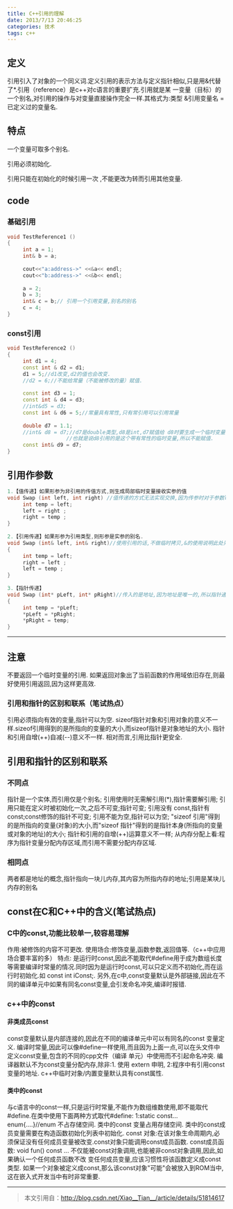 ```yaml
---
title: C++引用的理解
date: 2013/7/13 20:46:25
categories: 技术
tags: c++
---
```


## 定义
引用引入了对象的一个同义词.定义引用的表示方法与定义指针相似,只是用&代替了*.引用（reference）是c++对c语言的重要扩充.引用就是某
一变量（目标）的一个别名,对引用的操作与对变量直接操作完全一样.其格式为:类型 &引用变量名 = 已定义过的变量名.


## 特点
一个变量可取多个别名.

引用必须初始化.

引用只能在初始化的时候引用一次 ,不能更改为转而引用其他变量.



## code
### 基础引用

```c++
void TestReference1 ()  
{  
     int a = 1;  
     int& b = a;  
  
     cout<<"a:address->" <<&a<< endl;  
     cout<<"b:address->" <<&b<< endl;  
  
     a = 2;  
     b = 3;  
     int& c = b;// 引用一个引用变量,别名的别名  
     c = 4;  
}
```

### const引用

```c++
void TestReference2 ()  
{  
     int d1 = 4;  
     const int & d2 = d1;  
     d1 = 5;//d1改变,d2的值也会改变.  
     //d2 = 6;//不能给常量（不能被修改的量）赋值.  
  
     const int d3 = 1;  
     const int & d4 = d3;  
     //int&d5 = d3;  
     const int & d6 = 5;//常量具有常性,只有常引用可以引用常量  
  
     double d7 = 1.1;  
     //int& d8 = d7;//d7是double类型,d8是int,d7赋值给 d8时要生成一个临时变量  
                   //也就是说d8引用的是这个带有常性的临时变量,所以不能赋值.  
     const int& d9 = d7;  
}  
```



## 引用作参数
```c++
1.【值传递】如果形参为非引用的传值方式,则生成局部临时变量接收实参的值  
void Swap (int left, int right) //值传递的方式无法实现交换,因为传参时对于参数left和right拷贝一临时副本,交换的是副本值,因为其是临时变量函数退出,变量销 {                                //毁,并不会影响外部left和right的值.  
     int temp = left;  
     left = right ;  
     right = temp ;  
}  
  
2.【引用传递】如果形参为引用类型,则形参是实参的别名.  
void Swap (int& left, int& right)//使用引用的话,不做临时拷贝,&的使用说明此处只是原参数的另一个名字而已,所以修改时直接在原参数的基础上修改变量值.  
{  
     int temp = left;  
     right = left ;  
     left = temp ;  
}  
  
3.【指针传递】  
void Swap (int* pLeft, int* pRight)//传入的是地址,因为地址是唯一的,所以指针通过地址的访问进而可修改其内容.  
{  
     int temp = *pLeft;  
     *pLeft = *pRight;  
     *pRight = temp;  
}  
```

***

## 注意
不要返回一个临时变量的引用.
如果返回对象出了当前函数的作用域依旧存在,则最好使用引用返回,因为这样更高效.

### 引用和指针的区别和联系（笔试热点）
引用必须指向有效的变量,指针可以为空.
sizeof指针对象和引用对象的意义不一样.sizeof引用得到的是所指向的变量的大小,而sizeof指针是对象地址的大小.
指针和引用自增(++)自减(--)意义不一样.
相对而言,引用比指针更安全.



## 引用和指针的区别和联系
### 不同点
指针是一个实体,而引用仅是个别名;
引用使用时无需解引用(*),指针需要解引用;
引用只能在定义时被初始化一次,之后不可变;指针可变;
引用没有 const,指针有 const;const修饰的指针不可变;
引用不能为空,指针可以为空;
"sizeof 引用"得到的是所指向的变量(对象)的大小,而"sizeof 指针"得到的是指针本身(所指向的变量或对象的地址)的大小;
指针和引用的自增(++)运算意义不一样;
从内存分配上看:程序为指针变量分配内存区域,而引用不需要分配内存区域.

### 相同点
两者都是地址的概念,指针指向一块儿内存,其内容为所指内存的地址;引用是某块儿内存的别名



## const在C和C++中的含义(笔试热点)
### C中的const,功能比较单一,较容易理解
作用:被修饰的内容不可更改.
使用场合:修饰变量,函数参数,返回值等.（c++中应用场合要丰富的多）
特点: 是运行时const,因此不能取代#define用于成为数组长度等需要编译时常量的情况.同时因为是运行时const,可以只定义而不初始化,而在运行时初始化.如 const int iConst;. 另外,在c中,const变量默认是外部链接,因此在不同的编译单元中如果有同名const变量,会引发命名冲突,编译时报错.

### c++中的const
#### 非类成员const
const变量默认是内部连接的,因此在不同的编译单元中可以有同名的const 变量定义.
编译时常量,因此可以像#define一样使用,而且因为上面一点,可以在头文件中定义const变量,包含的不同的cpp文件（编译
单元）中使用而不引起命名冲突.
编译器默认不为const变量分配内存,除非:1. 使用 extern 申明, 2:程序中有引用const 变量的地址.
c++中临时对象/内置变量默认具有const属性.

#### 类中的const
与c语言中的const一样,只是运行时常量,不能作为数组维数使用,即不能取代#define.在类中使用下面两种方式取代#define: 1:static const... 
enum{....}//enum 不占存储空间.
类中的const 变量占用存储空间.
类中的const成员变量需要在构造函数初始化列表中初始化.
const 对象:在该对象生命周期内,必须保证没有任何成员变量被改变.const对象只能调用const成员函数.
const成员函数: void fun() const ... 不仅能被const对象调用,也能被非const对象调用,因此,如果确认一个任何成员函数不改
变任何成员变量,应该习惯性将该函数定义成const类型.
如果一个对象被定义成const,那么该const对象"可能"会被放入到ROM当中,这在嵌入式开发当中有时非常重要.


***
> 本文引用自：http://blog.csdn.net/Xiao__Tian__/article/details/51814617
